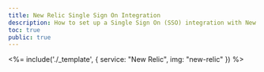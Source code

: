 ```yaml
---
title: New Relic Single Sign On Integration
description: How to set up a Single Sign On (SSO) integration with New Relic and Auth0.
toc: true
public: true
---
```


<%= include('./_template', {
  service: "New Relic",
  img: "new-relic"
}) %>
